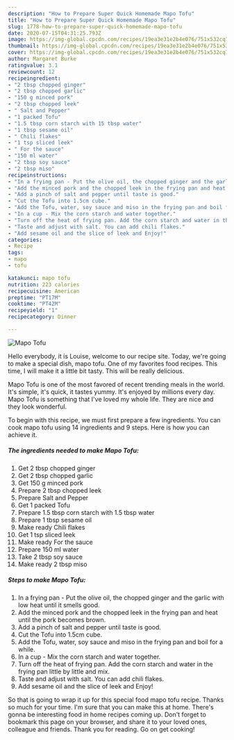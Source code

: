 ```yaml
---
description: "How to Prepare Super Quick Homemade Mapo Tofu"
title: "How to Prepare Super Quick Homemade Mapo Tofu"
slug: 1778-how-to-prepare-super-quick-homemade-mapo-tofu
date: 2020-07-15T04:31:25.793Z
image: https://img-global.cpcdn.com/recipes/19ea3e31e2b4e076/751x532cq70/mapo-tofu-recipe-main-photo.jpg
thumbnail: https://img-global.cpcdn.com/recipes/19ea3e31e2b4e076/751x532cq70/mapo-tofu-recipe-main-photo.jpg
cover: https://img-global.cpcdn.com/recipes/19ea3e31e2b4e076/751x532cq70/mapo-tofu-recipe-main-photo.jpg
author: Margaret Burke
ratingvalue: 3.1
reviewcount: 12
recipeingredient:
- "2 tbsp chopped ginger"
- "2 tbsp chopped garlic"
- "150 g minced pork"
- "2 tbsp chopped leek"
- " Salt and Pepper"
- "1 packed Tofu"
- "1.5 tbsp corn starch with 15 tbsp water"
- "1 tbsp sesame oil"
- " Chili flakes"
- "1 tsp sliced leek"
- " For the sauce"
- "150 ml water"
- "2 tbsp soy sauce"
- "2 tbsp miso"
recipeinstructions:
- "In a frying pan - Put the olive oil, the chopped ginger and the garlic with low heat until it smells good."
- "Add the minced pork and the chopped leek in the frying pan and heat until the pork becomes brown."
- "Add a pinch of salt and pepper until taste is good."
- "Cut the Tofu into 1.5cm cube."
- "Add the Tofu, water, soy sauce and miso in the frying pan and boil for a while."
- "In a cup - Mix the corn starch and water together."
- "Turn off the heat of frying pan. Add the corn starch and water in the frying pan little by little and mix."
- "Taste and adjust with salt. You can add chili flakes."
- "Add sesame oil and the slice of leek and Enjoy!"
categories:
- Recipe
tags:
- mapo
- tofu

katakunci: mapo tofu 
nutrition: 223 calories
recipecuisine: American
preptime: "PT17M"
cooktime: "PT42M"
recipeyield: "1"
recipecategory: Dinner

---
```



![Mapo Tofu](https://img-global.cpcdn.com/recipes/19ea3e31e2b4e076/751x532cq70/mapo-tofu-recipe-main-photo.jpg)

Hello everybody, it is Louise, welcome to our recipe site. Today, we're going to make a special dish, mapo tofu. One of my favorites food recipes. This time, I will make it a little bit tasty. This will be really delicious.

Mapo Tofu is one of the most favored of recent trending meals in the world. It's simple, it's quick, it tastes yummy. It's enjoyed by millions every day. Mapo Tofu is something that I've loved my whole life. They are nice and they look wonderful.




To begin with this recipe, we must first prepare a few ingredients. You can cook mapo tofu using 14 ingredients and 9 steps. Here is how you can achieve it.

<!--inarticleads1-->

##### The ingredients needed to make Mapo Tofu:

1. Get 2 tbsp chopped ginger
1. Get 2 tbsp chopped garlic
1. Get 150 g minced pork
1. Prepare 2 tbsp chopped leek
1. Prepare  Salt and Pepper
1. Get 1 packed Tofu
1. Prepare 1.5 tbsp corn starch with 1.5 tbsp water
1. Prepare 1 tbsp sesame oil
1. Make ready  Chili flakes
1. Get 1 tsp sliced leek
1. Make ready  For the sauce
1. Prepare 150 ml water
1. Take 2 tbsp soy sauce
1. Make ready 2 tbsp miso




<!--inarticleads2-->

##### Steps to make Mapo Tofu:

1. In a frying pan - Put the olive oil, the chopped ginger and the garlic with low heat until it smells good.
1. Add the minced pork and the chopped leek in the frying pan and heat until the pork becomes brown.
1. Add a pinch of salt and pepper until taste is good.
1. Cut the Tofu into 1.5cm cube.
1. Add the Tofu, water, soy sauce and miso in the frying pan and boil for a while.
1. In a cup - Mix the corn starch and water together.
1. Turn off the heat of frying pan. Add the corn starch and water in the frying pan little by little and mix.
1. Taste and adjust with salt. You can add chili flakes.
1. Add sesame oil and the slice of leek and Enjoy!




So that is going to wrap it up for this special food mapo tofu recipe. Thanks so much for your time. I'm sure that you can make this at home. There's gonna be interesting food in home recipes coming up. Don't forget to bookmark this page on your browser, and share it to your loved ones, colleague and friends. Thank you for reading. Go on get cooking!
